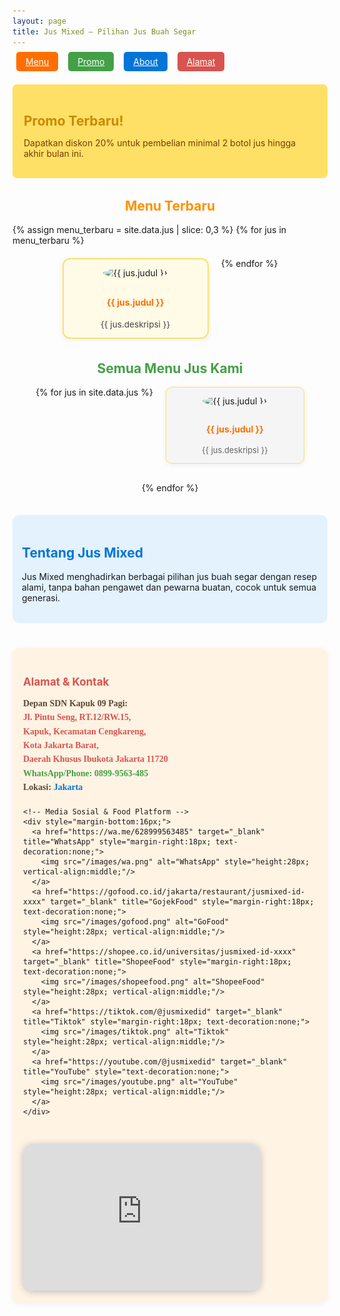 ```yaml
---
layout: page
title: Jus Mixed – Pilihan Jus Buah Segar
---
```


<!-- Logo Halal di atas -->
<!-- Logo Halal Tanpa Border Kosong -->

<!-- Navigasi -->
<nav style="margin-bottom:28px;">
  <a href="#menu" style="padding:7px 15px; margin:0 6px; background:#ff6f00; color:#fff; border-radius:5px;">Menu</a>
  <a href="#promo" style="padding:7px 15px; margin:0 6px; background:#43a047; color:#fff; border-radius:5px;">Promo</a>
  <a href="#about" style="padding:7px 15px; margin:0 6px; background:#0275d8; color:#fff; border-radius:5px;">About</a>
  <a href="#alamat" style="padding:7px 15px; margin:0 6px; background:#d9534f; color:#fff; border-radius:5px;">Alamat</a>
</nav>

<!-- Section Promo -->
<div id="promo" style="background:#ffe066; padding:17px 18px; border-radius:7px; margin-bottom:32px;">
  <h2 style="color:#cc8800; margin-bottom:6px;">Promo Terbaru!</h2>
  <p style="color:#783b02;">Dapatkan diskon 20% untuk pembelian minimal 2 botol jus hingga akhir bulan ini.</p>
</div>

<!-- Section Menu Terbaru -->
<div id="menu-terbaru" style="margin-bottom:35px;">
  <h2 style="color:#ff9000; text-align:center;">Menu Terbaru</h2>
  <div style="display:flex; flex-wrap:wrap; justify-content:center; gap:20px;">
    {% assign menu_terbaru = site.data.jus | slice: 0,3 %}
    {% for jus in menu_terbaru %}
      <div style="width:210px; background:#fffbe6; border-radius:12px; border:2px solid #ffe066; box-shadow:0 2px 8px #eee; padding:13px 10px; text-align:center;">
        <img src="{{ jus.gambar }}" alt="{{ jus.judul }}" style="width:80px; height:80px; object-fit:cover; border-radius:50%; margin-bottom:10px;">
        <h4 style="color:#ff6f00;">{{ jus.judul }}</h4>
        <div style="color:#444; font-size:0.97em;">{{ jus.deskripsi }}</div>
      </div>
    {% endfor %}
  </div>
</div>

<!-- Section Semua Menu -->
<div id="menu" style="margin-bottom:35px;">
  <h2 style="color:#43a047; text-align:center;">Semua Menu Jus Kami</h2>
  <div style="display:flex; flex-wrap:wrap; justify-content:center; gap:20px;">
    {% for jus in site.data.jus %}
      <div style="width:200px; background:#f5f5f5; border-radius:10px; border:1px solid #ffe066; box-shadow:0 2px 8px #eee; padding:13px 10px; text-align:center; margin-bottom:10px;">
        <img src="{{ jus.gambar }}" alt="{{ jus.judul }}" style="width:65px; height:65px; border-radius:50%; margin-bottom:8px;">
        <h4 style="color:#ff6f00;">{{ jus.judul }}</h4>
        <div style="font-size:0.92em; color:#666;">{{ jus.deskripsi }}</div>
      </div>
    {% endfor %}
  </div>
</div>

<!-- Section About -->
<!-- Section About dengan Logo Halal Sejajar -->
<div id="about" style="margin-bottom:40px; background:#e3f2fd; border-radius:11px; padding:18px 15px; display:flex; align-items:center; gap:22px;">
  <div style="flex:1;">
    <h2 style="color:#0275d8;">Tentang Jus Mixed</h2>
    <p>Jus Mixed menghadirkan berbagai pilihan jus buah segar dengan resep alami, tanpa bahan pengawet dan pewarna buatan, cocok untuk semua generasi.</p>
  </div>
</div>


<!-- Section Alamat -->
<!-- Section Alamat dan Kontak -->
<!-- Section Alamat dan Kontak + Peta Google Maps -->
<div id="alamat" style="
  margin-bottom:33px;
  background:#fff3e3;
  border-radius:12px;
  padding:19px 17px;
  box-shadow:0 2px 8px #eee;
  display:flex;
  flex-wrap:wrap;
  gap:30px;
  align-items:flex-start;
">

  <!-- Alamat & Kontak -->
  <div style="flex:1; min-width:220px;">
    <h2 style="color:#d9534f; font-size:1.22em; margin-bottom:10px;">Alamat & Kontak</h2>
    <p style="font-size:1em; color:#5a4633; font-family:'Lora',serif; margin-bottom:18px; line-height:1.6; font-weight:600;">
      <b>Depan SDN Kapuk 09 Pagi:</b><br>
      <span style="color:#d9534f;">
        <a href="https://maps.google.com/?q=Jl.+Pintu+Seng,+RT.12%2FRW.15,+Kapuk,+Kecamatan+Cengkareng,+Kota+Jakarta+Barat,+Daerah+Khusus+Ibukota+Jakarta+11720" target="_blank" style="color:#d9534f; text-decoration:none;">
          Jl. Pintu Seng, RT.12/RW.15,<br>
          Kapuk, Kecamatan Cengkareng,<br>
          Kota Jakarta Barat,<br>
          Daerah Khusus Ibukota Jakarta 11720
        </a>
      </span>
      <br>
      <span style="color:#43a047;">
        WhatsApp/Phone:
        <a href="https://wa.me/628999563485" target="_blank" style="color:#43a047; text-decoration:none;">
          0899-9563-485
        </a>
      </span>
      <br>
      <span>
        Lokasi:
        <a href="https://www.google.com/search?q=DKI+Jakarta+Province" target="_blank" style="color:#0275d8; text-decoration:none;">
          Jakarta
        </a>
      </span>
    </p>

    <!-- Media Sosial & Food Platform -->
    <div style="margin-bottom:16px;">
      <a href="https://wa.me/628999563485" target="_blank" title="WhatsApp" style="margin-right:18px; text-decoration:none;">
        <img src="/images/wa.png" alt="WhatsApp" style="height:28px; vertical-align:middle;"/>
      </a>
      <a href="https://gofood.co.id/jakarta/restaurant/jusmixed-id-xxxx" target="_blank" title="GojekFood" style="margin-right:18px; text-decoration:none;">
        <img src="/images/gofood.png" alt="GoFood" style="height:28px; vertical-align:middle;"/>
      </a>
      <a href="https://shopee.co.id/universitas/jusmixed-id-xxxx" target="_blank" title="ShopeeFood" style="margin-right:18px; text-decoration:none;">
        <img src="/images/shopeefood.png" alt="ShopeeFood" style="height:28px; vertical-align:middle;"/>
      </a>
      <a href="https://tiktok.com/@jusmixedid" target="_blank" title="Tiktok" style="margin-right:18px; text-decoration:none;">
        <img src="/images/tiktok.png" alt="Tiktok" style="height:28px; vertical-align:middle;"/>
      </a>
      <a href="https://youtube.com/@jusmixedid" target="_blank" title="YouTube" style="text-decoration:none;">
        <img src="/images/youtube.png" alt="YouTube" style="height:28px; vertical-align:middle;"/>
      </a>
    </div>
  </div>

  <!-- Peta Google Maps -->
  <div style="min-width:240px; max-width:380px; flex:1; display:flex; justify-content:center;">
    <iframe
      src="https://www.google.com/maps/embed?pb=!1m18!1m12!1m3!1d3966.872476673503!2d106.73993007585969!3d-6.147824260265217!2m3!1f0!2f0!3f0!3m2!1i1024!2i768!4f13.1!3m3!1m2!1s0x2e69f7e6232c99af%3A0xfbe8ab5a40450aa7!2sSDN%20Kapuk%2009%20Pagi%2C%2010%20Petang!5e0!3m2!1sen!2sid!4v1761200595203!5m2!1sen!2sid"
      width="100%"
      height="235"
      style="border:0; border-radius:16px; box-shadow:0 2px 12px #bbb;"
      allowfullscreen=""
      loading="lazy"
      referrerpolicy="no-referrer-when-downgrade">
    </iframe>
  </div>

</div>




